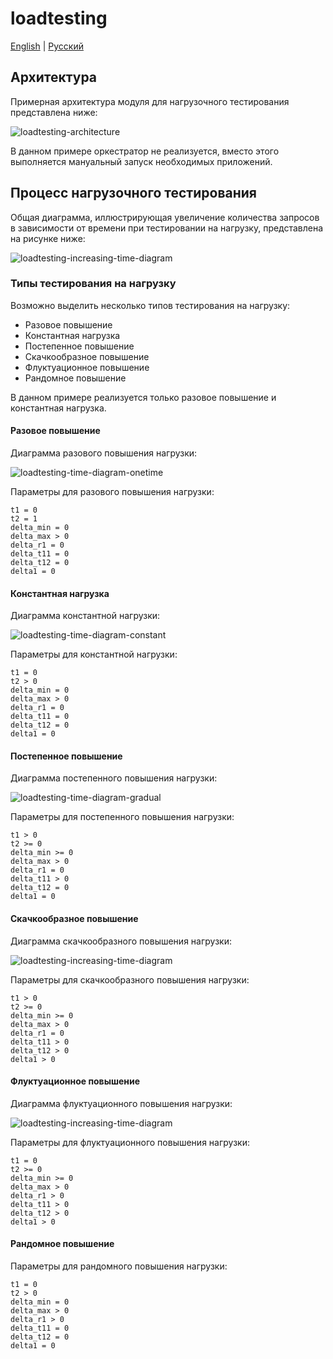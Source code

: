 # loadtesting

[English](README.md) | [Русский](README.ru.md)

## Архитектура

Примерная архитектура модуля для нагрузочного тестирования представлена ниже:

![loadtesting-architecture](../docs/img/loadtesting-architecture.png)

В данном примере оркестратор не реализуется, вместо этого выполняется мануальный запуск необходимых приложений.

## Процесс нагрузочного тестирования 

Общая диаграмма, иллюстрирующая увеличение количества запросов в зависимости от времени при тестировании на нагрузку, представлена на рисунке ниже:

![loadtesting-increasing-time-diagram](../docs/img/loadtesting-increasing-time-diagram.png)

### Типы тестирования на нагрузку

Возможно выделить несколько типов тестирования на нагрузку:
- Разовое повышение
- Константная нагрузка
- Постепенное повышение
- Скачкообразное повышение
- Флуктуационное повышение
- Рандомное повышение

В данном примере реализуется только разовое повышение и константная нагрузка.

#### Разовое повышение

Диаграмма разового повышения нагрузки:

![loadtesting-time-diagram-onetime](../docs/img/loadtesting-time-diagram-onetime.png)

Параметры для разового повышения нагрузки:

```
t1 = 0
t2 = 1
delta_min = 0
delta_max > 0
delta_r1 = 0
delta_t11 = 0
delta_t12 = 0
delta1 = 0
```

#### Константная нагрузка

Диаграмма константной нагрузки:

![loadtesting-time-diagram-constant](../docs/img/loadtesting-time-diagram-constant.png)

Параметры для константной нагрузки:

```
t1 = 0
t2 > 0
delta_min = 0
delta_max > 0
delta_r1 = 0
delta_t11 = 0
delta_t12 = 0
delta1 = 0
```

#### Постепенное повышение

Диаграмма постепенного повышения нагрузки:

![loadtesting-time-diagram-gradual](../docs/img/loadtesting-time-diagram-gradual.png)

Параметры для постепенного повышения нагрузки:

```
t1 > 0
t2 >= 0
delta_min >= 0
delta_max > 0
delta_r1 = 0
delta_t11 > 0
delta_t12 = 0
delta1 = 0
```

#### Скачкообразное повышение

Диаграмма скачкообразного повышения нагрузки:

![loadtesting-increasing-time-diagram](../docs/img/loadtesting-increasing-time-diagram.png)

Параметры для скачкообразного повышения нагрузки:

```
t1 > 0
t2 >= 0
delta_min >= 0
delta_max > 0
delta_r1 = 0
delta_t11 > 0
delta_t12 > 0
delta1 > 0
```

#### Флуктуационное повышение

Диаграмма флуктуационного повышения нагрузки:

![loadtesting-increasing-time-diagram](../docs/img/loadtesting-increasing-time-diagram.png)

Параметры для флуктуационного повышения нагрузки:

```
t1 = 0
t2 >= 0
delta_min >= 0
delta_max > 0
delta_r1 > 0
delta_t11 > 0
delta_t12 > 0
delta1 > 0
```

#### Рандомное повышение

Параметры для рандомного повышения нагрузки:

```
t1 = 0
t2 > 0
delta_min = 0
delta_max > 0
delta_r1 > 0
delta_t11 = 0
delta_t12 = 0
delta1 = 0
```
